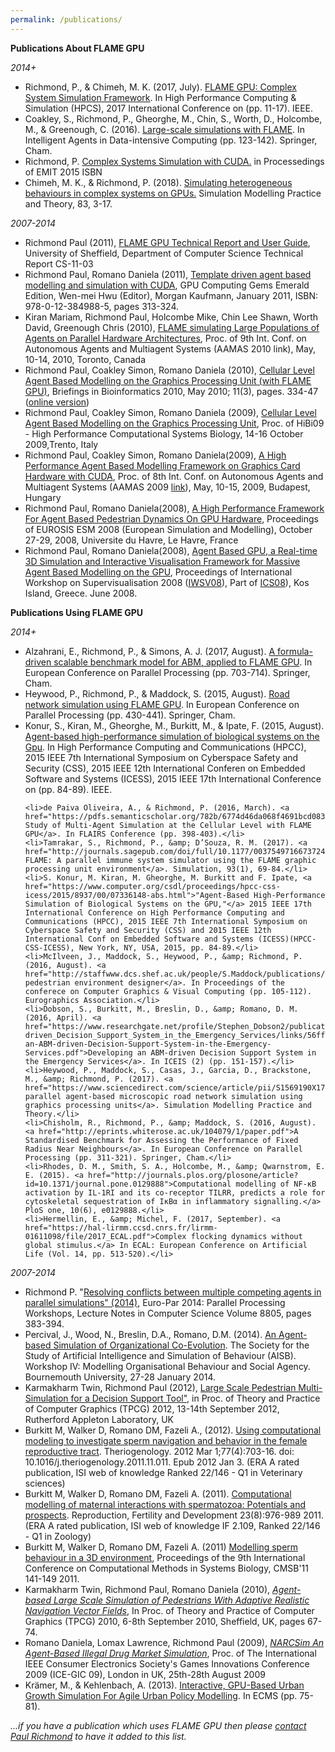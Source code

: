 ```yaml
---
permalink: /publications/
---
```

<p><b>Publications About FLAME GPU</b></p>
<div class="publications" style="font-size: 14px;">
<i>2014+</i>
<ul>
	<li>Richmond, P., &amp; Chimeh, M. K. (2017, July). <a href="https://www.computer.org/csdl/proceedings/hpcs/2017/3250/00/08035051.pdf">FLAME GPU: Complex System Simulation Framework</a>. In High Performance Computing &amp; Simulation (HPCS), 2017 International Conference on (pp. 11-17). IEEE.</li>
	<li>Coakley, S., Richmond, P., Gheorghe, M., Chin, S., Worth, D., Holcombe, M., &amp; Greenough, C. (2016). <a href="http://paulrichmond.shef.ac.uk/cv/publications/FLAME_IADIC.pdf">Large-scale simulations with FLAME</a>. In Intelligent Agents in Data-intensive Computing (pp. 123-142). Springer, Cham.</li>
	<li>Richmond, P. <a href="https://pdfs.semanticscholar.org/85de/5577da93b1811b1fd558b9dc56f9b35efe7f.pdf">Complex Systems Simulation with CUDA.</a> in Processedings of EMIT 2015 ISBN</li>
	<li>Chimeh, M. K., &amp; Richmond, P. (2018). <a href="https://www.sciencedirect.com/science/article/pii/S1569190X18300170">Simulating heterogeneous behaviours in complex systems on GPUs.</a> Simulation Modelling Practice and Theory, 83, 3-17.</li>
</ul>
<i>2007-2014</i>
<ul>
	<li>Richmond Paul (2011), <a href="http://www.dcs.shef.ac.uk/intranet/research/resmes/CS1103.pdf">FLAME GPU Technical Report and User Guide</a>, University of Sheffield, Department of Computer Science Technical Report CS-11-03</li>
	<li>Richmond Paul, Romano Daniela (2011), <a href="https://www.sciencedirect.com/science/article/pii/B9780123849885000218">Template driven agent based modelling and simulation with CUDA</a>, GPU Computing Gems Emerald Edition, Wen-mei Hwu (Editor), Morgan Kaufmann, January 2011, ISBN: 978-0-12-384988-5, pages 313-324.</li>
	<li>Kiran Mariam, Richmond Paul, Holcombe Mike, Chin Lee Shawn, Worth David, Greenough Chris (2010), <a href="http://www.ifaamas.org/Proceedings/aamas2010/pdf/04%20Demos/D-10.pdf">FLAME simulating Large Populations of Agents on Parallel Hardware Architectures</a>, Proc. of 9th Int. Conf. on Autonomous Agents and Multiagent Systems (AAMAS 2010 link), May, 10-14, 2010, Toronto, Canada </li>
	<li>Richmond Paul, Coakley Simon, Romano Daniela (2010), <a href="https://academic.oup.com/bib/article/11/3/334/225993">Cellular Level Agent Based Modelling on the Graphics Processing Unit (with FLAME GPU)</a>, Briefings in Bioinformatics 2010, May 2010; 11(3), pages. 334-47 (<a href="http://bib.oxfordjournals.org/cgi/content/full/bbp073v1">online version</a>) </li>
	<li>Richmond Paul, Coakley Simon, Romano Daniela (2009), <a href="http://paulrichmond.shef.ac.uk/cv/publications/hibi09.pdf">Cellular Level Agent Based Modelling on the Graphics Processing Unit</a>, Proc. of HiBi09 - High Performance Computational Systems Biology, 14-16 October 2009,Trento, Italy </li>
	<li>Richmond Paul, Coakley Simon, Romano Daniela(2009), <a href="http://paulrichmond.shef.ac.uk/cv/publications/aamas09.pdf">A High Performance Agent Based Modelling Framework on Graphics Card Hardware with CUDA</a>, Proc. of 8th Int. Conf. on Autonomous Agents and Multiagent Systems (AAMAS 2009 <a href="http://www.conferences.hu/AAMAS2009/key.html">link</a>), May, 10-15, 2009, Budapest, Hungary </li>
	<li>Richmond Paul, Romano Daniela(2008), <a href="http://www.paulrichmond.shef.ac.uk/cv/publications/pedestrians.pdf">A High Performance Framework For Agent Based Pedestrian Dynamics On GPU Hardware</a>, Proceedings of EUROSIS ESM 2008 (European Simulation and Modelling), October 27-29, 2008, Universite du Havre, Le Havre, France </li>
	<li>Richmond Paul, Romano Daniela(2008), <a href="http://www.paulrichmond.shef.ac.uk/cv/publications/abgpu.pdf">Agent Based GPU, a Real-time 3D Simulation and Interactive Visualisation Framework for Massive Agent Based Modelling on the GPU</a>, Proceedings of International Workshop on Supervisualisation 2008 (<a href="http://itolab.is.ocha.ac.jp/IWSV2008/index.html">IWSV08</a>), Part of <a href="http://ics08.hpclab.ceid.upatras.gr/">ICS08</a>), Kos Island, Greece. June 2008.</li>
</ul>
</div>
<p><b>Publications Using FLAME GPU</b></p>
<div class="publications" style="font-size: 14px;">
<i>2014+</i>
<ul>
	<li>Alzahrani, E., Richmond, P., &amp; Simons, A. J. (2017, August). <a href="http://eprints.whiterose.ac.uk/129070/1/formulabenchmarkABM.pdf">A formula-driven scalable benchmark model for ABM, applied to FLAME GPU</a>. In European Conference on Parallel Processing (pp. 703-714). Springer, Cham.</li>
	<li>Heywood, P., Richmond, P., &amp; Maddock, S. (2015, August). <a href="http://eprints.whiterose.ac.uk/125352/1/road-network-simulation-using-flame-gpu.pdf">Road network simulation using FLAME GPU</a>. In European Conference on Parallel Processing (pp. 430-441). Springer, Cham.</li>
	<li>Konur, S., Kiran, M., Gheorghe, M., Burkitt, M., &amp; Ipate, F. (2015, August). <a href="https://www.researchgate.net/profile/Florentin_Ipate/publication/308849943_Agent-Based_High-Performance_Simulation_of_Biological_Systems_on_the_GPU/links/5a37945daca27247ede2393c/Agent-Based-High-Performance-Simulation-of-Biological-Systems-on-the-GPU.pdf">Agent-based high-performance simulation of biological systems on the Gpu</a>. In High Performance Computing and Communications (HPCC), 2015 IEEE 7th International Symposium on Cyberspace Safety and Security (CSS), 2015 IEEE 12th International Conferen on Embedded Software and Systems (ICESS), 2015 IEEE 17th International Conference on (pp. 84-89). IEEE.</li>
	
	<li>de Paiva Oliveira, A., & Richmond, P. (2016, March). <a href="https://pdfs.semanticscholar.org/782b/6774d46da068f4691bcd083ef1fc248865a1.pdf">Feasibility Study of Multi-Agent Simulation at the Cellular Level with FLAME GPU</a>. In FLAIRS Conference (pp. 398-403).</li>
	<li>Tamrakar, S., Richmond, P., &amp; D’Souza, R. M. (2017). <a href="http://journals.sagepub.com/doi/full/10.1177/0037549716673724">PI-FLAME: A parallel immune system simulator using the FLAME graphic processing unit environment</a>. Simulation, 93(1), 69-84.</li>
	<li>S. Konur, M. Kiran, M. Gheorghe, M. Burkitt and F. Ipate, <a href="https://www.computer.org/csdl/proceedings/hpcc-css-icess/2015/8937/00/07336148-abs.html">"Agent-Based High-Performance Simulation of Biological Systems on the GPU,"</a> 2015 IEEE 17th International Conference on High Performance Computing and Communications (HPCC), 2015 IEEE 7th International Symposium on Cyberspace Safety and Security (CSS) and 2015 IEEE 12th International Conf on Embedded Software and Systems (ICESS)(HPCC-CSS-ICESS), New York, NY, USA, 2015, pp. 84-89.</li>
	<li>McIlveen, J., Maddock, S., Heywood, P., &amp; Richmond, P. (2016, August). <a href="http://staffwww.dcs.shef.ac.uk/people/S.Maddock/publications/McIlveenEtal2016.pdf">PED: pedestrian environment designer</a>. In Proceedings of the conferece on Computer Graphics & Visual Computing (pp. 105-112). Eurographics Association.</li>
	<li>Dobson, S., Burkitt, M., Breslin, D., &amp; Romano, D. M. (2016, April). <a href="https://www.researchgate.net/profile/Stephen_Dobson2/publication/299566651_Developing_an_ABM-driven_Decision_Support_System_in_the_Emergency_Services/links/56ffc42e08aee995dde81829/Developing-an-ABM-driven-Decision-Support-System-in-the-Emergency-Services.pdf">Developing an ABM-driven Decision Support System in the Emergency Services</a>. In ICEIS (2) (pp. 151-157).</li>
	<li>Heywood, P., Maddock, S., Casas, J., Garcia, D., Brackstone, M., &amp; Richmond, P. (2017). <a href="https://www.sciencedirect.com/science/article/pii/S1569190X17301545">Data-parallel agent-based microscopic road network simulation using graphics processing units</a>. Simulation Modelling Practice and Theory.</li>
	<li>Chisholm, R., Richmond, P., &amp; Maddock, S. (2016, August). <a href="http://eprints.whiterose.ac.uk/104079/1/paper.pdf">A Standardised Benchmark for Assessing the Performance of Fixed Radius Near Neighbours</a>. In European Conference on Parallel Processing (pp. 311-321). Springer, Cham.</li>
	<li>Rhodes, D. M., Smith, S. A., Holcombe, M., &amp; Qwarnstrom, E. E. (2015). <a href="http://journals.plos.org/plosone/article?id=10.1371/journal.pone.0129888">Computational modelling of NF-κB activation by IL-1RI and its co-receptor TILRR, predicts a role for cytoskeletal sequestration of IκBα in inflammatory signalling.</a> PloS one, 10(6), e0129888.</li>
	<li>Hermellin, E., &amp; Michel, F. (2017, September). <a href="https://hal-lirmm.ccsd.cnrs.fr/lirmm-01611098/file/2017_ECAL.pdf">Complex flocking dynamics without global stimulus.</a> In ECAL: European Conference on Artificial Life (Vol. 14, pp. 513-520).</li>
</ul>
<i>2007-2014</i>
<ul>
<li>Richmond P. "<a href="http://link.springer.com/chapter/10.1007%2F978-3-319-14325-5_33#page-1">Resolving conflicts between multiple competing agents in parallel simulations" (2014)</a>, Euro-Par 2014: Parallel Processing Workshops, Lecture Notes in Computer Science Volume 8805, pages 383-394.</li>
<li>Percival, J., Wood, N., Breslin, D.A., Romano, D.M. (2014). <a href="http://citeseerx.ist.psu.edu/viewdoc/download;jsessionid=B81C02E95266EAA1C281A2773B547094?doi=10.1.1.645.5511&rep=rep1&type=pdf">An Agent-based Simulation of Organizational Co-Evolution</a>. The Society for the Study of Artificial Intelligence and Simulation of Behaviour (AISB). Workshop IV: Modelling Organisational Behaviour and Social Agency. Bournemouth University, 27-28 January 2014.</li>
<li>Karmakharm Twin, Richmond Paul (2012), <a href="https://www.researchgate.net/profile/Twin_Karmakharm/publication/283533855_Large_scale_pedestrian_multi-simulation_for_a_decision_support_tool/links/567144db08ae5252e6f3e467.pdf">Large Scale Pedestrian Multi-Simulation for a Decision Support Tool",</a> in Proc. of Theory and Practice of Computer Graphics (TPCG) 2012, 13-14th September 2012, Rutherford Appleton Laboratory, UK</li>
<li>Burkitt M, Walker D, Romano DM, Fazeli A., (2012). <a href="https://www.sciencedirect.com/science/article/pii/S0093691X1100608X?via%3Dihub">Using computational modeling to investigate sperm navigation and behavior in the female reproductive tract</a>. Theriogenology. 2012 Mar 1;77(4):703-16. doi: 10.1016/j.theriogenology.2011.11.011. Epub 2012 Jan 3. (ERA A rated publication, ISI web of knowledge Ranked 22/146 - Q1 in Veterinary sciences)</li>
<li>Burkitt M, Walker D, Romano DM, Fazeli A. (2011). <a href="http://citeseerx.ist.psu.edu/viewdoc/download?doi=10.1.1.472.3065&rep=rep1&type=pdf">Computational modelling of maternal interactions with spermatozoa: Potentials and prospects</a>. Reproduction, Fertility and Development 23(8):976-989 2011. (ERA A rated publication, ISI web of knowledge IF 2.109, Ranked 22/146 - Q1 in Zoology)</li>
<li>Burkitt M, Walker D, Romano DM, Fazeli A. (2011) <a href="http://flame.ac.uk/pubs/pdf/p141-burkitt.pdf">Modelling sperm behaviour in a 3D environment</a>, Proceedings of the 9th International Conference on Computational Methods in Systems Biology, CMSB'11 141-149 2011.</li>
<li>Karmakharm Twin, Richmond Paul, Romano Daniela (2010), <i><a href="http://www.paulrichmond.shef.ac.uk/cv/publications/eguk2010_vectorfields.pdf">Agent-based Large Scale Simulation of Pedestrians With Adaptive Realistic Navigation Vector Fields</a></i>, In Proc. of Theory and Practice of Computer Graphics (TPCG) 2010, 6-8th September 2010, Sheffield, UK, pages 67-74.</li>
<li>Romano Daniela, Lomax Lawrence, Richmond Paul (2009), <i><a href="http://www.paulrichmond.shef.ac.uk/cv/publications/NARCsim.pdf">NARCSim An Agent-Based Illegal Drug Market Simulation</a></i>, Proc. of The International IEEE Consumer Electronics Society's Games Innovations Conference 2009 (ICE-GIC 09), London in UK, 25th-28th August 2009</li>
<li>Krämer, M., &amp; Kehlenbach, A. (2013). <a href="https://pdfs.semanticscholar.org/94db/538400e0f5583b9e44f3226e158273e7f259.pdf">Interactive, GPU-Based Urban Growth Simulation For Agile Urban Policy Modelling</a>. In ECMS (pp. 75-81).</li>
</ul>


<p>
	<i>
		...if you have a publication which uses FLAME GPU then please <a href="/contact">contact Paul Richmond</a> to have it added to this list.
	</i>
</p>
</div>